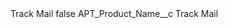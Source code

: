 <?xml version="1.0" encoding="UTF-8"?>
<CustomMetadata xmlns="http://soap.sforce.com/2006/04/metadata" xmlns:xsi="http://www.w3.org/2001/XMLSchema-instance" xmlns:xsd="http://www.w3.org/2001/XMLSchema">
    <label>Track Mail</label>
    <protected>false</protected>
    <values>
        <field>APT_Product_Name__c</field>
        <value xsi:type="xsd:string">Track Mail</value>
    </values>
</CustomMetadata>
